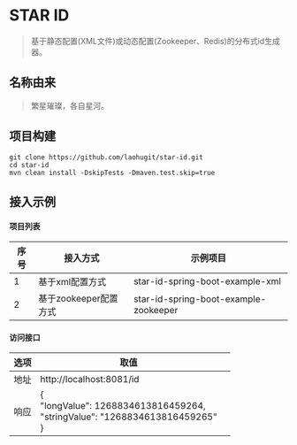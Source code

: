 # STAR ID
> 基于静态配置(XML文件)或动态配置(Zookeeper、Redis)的分布式id生成器。



## 名称由来

> 繁星璀璨，各自星河。



## 项目构建

```shell
git clone https://github.com/laohugit/star-id.git
cd star-id
mvn clean install -DskipTests -Dmaven.test.skip=true
```



## 接入示例

#### 项目列表

| 序号 | 接入方式              | 示例项目                              |
| ---- | --------------------- | ------------------------------------- |
| 1    | 基于xml配置方式       | star-id-spring-boot-example-xml       |
| 2    | 基于zookeeper配置方式 | star-id-spring-boot-example-zookeeper |

#### 访问接口

| 选项 | 取值                                                         |      |
| ---- | ------------------------------------------------------------ | ---- |
| 地址 | http://localhost:8081/id                                     |      |
| 响应 | {<br/>     "longValue": 1268834613816459264,<br/>     "stringValue": "1268834613816459265"<br/>} |      |


